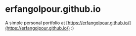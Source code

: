 # erfangolpour.github.io
A simple personal portfolio at [https://erfangolpour.github.io/](https://erfangolpour.github.io/) :)

